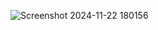 ![Screenshot 2024-11-22 180156](https://github.com/user-attachments/assets/e1b8787c-3245-4cc6-a1c9-6e72f9d1cf0f)
